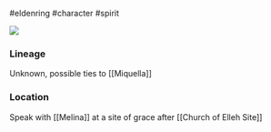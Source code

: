 #eldenring #character #spirit

![](https://eldenring.wiki.fextralife.com/file/Elden-Ring/torrent-transparent.png)
### Lineage
Unknown, possible ties to [[Miquella]]
### Location
Speak with [[Melina]] at a site of grace after [[Church of Elleh Site]]